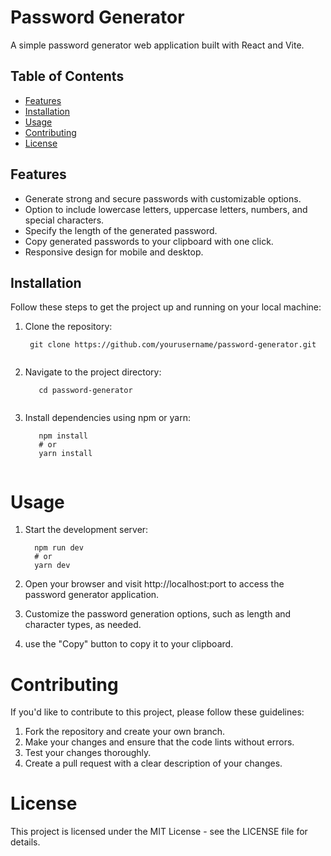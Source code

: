 # Password Generator

A simple password generator web application built with React and Vite.

## Table of Contents

- [Features](#features)
- [Installation](#installation)
- [Usage](#usage)
- [Contributing](#contributing)
- [License](#license)



## Features

- Generate strong and secure passwords with customizable options.
- Option to include lowercase letters, uppercase letters, numbers, and special characters.
- Specify the length of the generated password.
- Copy generated passwords to your clipboard with one click.
- Responsive design for mobile and desktop.

## Installation

Follow these steps to get the project up and running on your local machine:

1. Clone the repository:

   ```shell
    git clone https://github.com/yourusername/password-generator.git


2. Navigate to the project directory:

   ```shell
      cd password-generator
      
3. Install dependencies using npm or yarn:

    ```shell
       npm install
       # or
       yarn install


# Usage

1. Start the development server:

    ```shell
      npm run dev
      # or
      yarn dev
    ```



2. Open your browser and visit http://localhost:port to access the password generator application.

3. Customize the password generation options, such as length and character types, as needed.

4. use the "Copy" button to copy it to your clipboard.

# Contributing
  If you'd like to contribute to this project, please follow these guidelines:

  1. Fork the repository and create your own branch.
  2. Make your changes and ensure that the code lints without errors.
  3. Test your changes thoroughly.
  4. Create a pull request with a clear description of your changes.


# License
   This project is licensed under the MIT License - see the LICENSE file for details.




